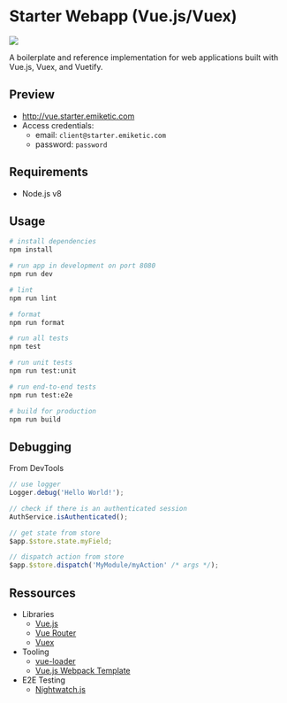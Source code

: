 # Starter Webapp (Vue.js/Vuex)

![](https://img.shields.io/david/emiketic/emiketic-starter-vue.svg?style=for-the-badge)

A boilerplate and reference implementation for web applications built with Vue.js, Vuex, and Vuetify.

## Preview

- http://vue.starter.emiketic.com
- Access credentials:
  - email: `client@starter.emiketic.com`
  - password: `password`

## Requirements

- Node.js v8

## Usage

```sh
# install dependencies
npm install

# run app in development on port 8080
npm run dev

# lint
npm run lint

# format
npm run format

# run all tests
npm test

# run unit tests
npm run test:unit

# run end-to-end tests
npm run test:e2e

# build for production
npm run build
```

## Debugging

From DevTools

```javascript
// use logger
Logger.debug('Hello World!');

// check if there is an authenticated session
AuthService.isAuthenticated();

// get state from store
$app.$store.state.myField;

// dispatch action from store
$app.$store.dispatch('MyModule/myAction' /* args */);
```

## Ressources

- Libraries
  - [Vue.js](https://vuejs.org/v2/guide/)
  - [Vue Router](https://router.vuejs.org/en/)
  - [Vuex](https://vuex.vuejs.org/en/)
- Tooling
  - [vue-loader](http://vuejs.github.io/vue-loader)
  - [Vue.js Webpack Template](http://vuejs-templates.github.io/webpack/)
- E2E Testing
  - [Nightwatch.js](http://nightwatchjs.org/)
